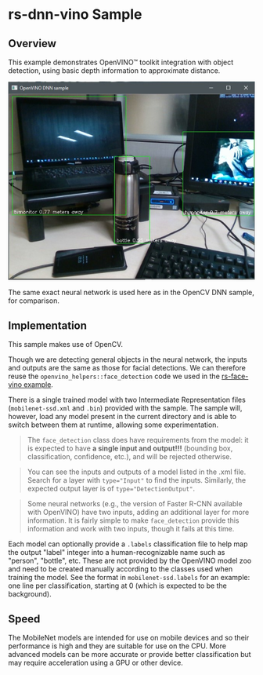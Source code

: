 # rs-dnn-vino Sample

## Overview
This example demonstrates OpenVINO™ toolkit integration with object detection, using
basic depth information to approximate distance.

<p align="center"><img src="rs-dnn-vino.jpg" alt="screenshot"/></p>

The same exact neural network is used here as in the OpenCV DNN sample, for
comparison.

## Implementation

This sample makes use of OpenCV.

Though we are detecting general objects in the neural network, the inputs and
outputs are the same as those for facial detections. We can therefore reuse the
`openvino_helpers::face_detection` code we used in the [rs-face-vino example](../face).

There is a single trained model with two Intermediate Representation files
(`mobilenet-ssd.xml` and `.bin`) provided with the sample. The sample
will, however, load any model present in the current directory and is able to
switch between them at runtime, allowing some experimentation.

> The `face_detection` class does have requirements from the model: it is
> expected to have **a single input and output!!!** (bounding box, classification,
> confidence, etc.), and will be rejected otherwise.

> You can see the inputs and outputs of a model listed in the .xml file. Search
> for a layer with `type="Input"` to find the inputs. Similarly, the expected
> output layer is of `type="DetectionOutput"`.

> Some neural networks (e.g., the version of Faster R-CNN available with
> OpenVINO) have two inputs, adding an additional layer for more information. It
> is fairly simple to make `face_detection` provide this information and work
> with two inputs, though it fails at this time.

Each model can optionally provide a `.labels` classification file to help map
the output "label" integer into a human-recognizable name such as "person",
"bottle", etc.
These are not provided by the OpenVINO model zoo and need to be created
manually according to the classes used when training the model.
See the format in `mobilenet-ssd.labels` for an example: one line per
classification, starting at 0 (which is expected to be the background).

## Speed

The MobileNet models are intended for use on mobile devices and so their
performance is high and they are suitable for use on the CPU. More advanced
models can be more accurate or provide better classification but may require
acceleration using a GPU or other device.
